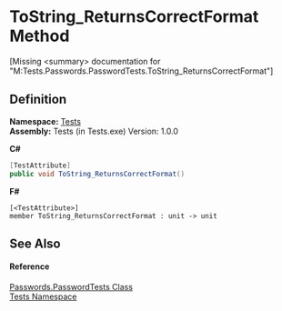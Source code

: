 # ToString_ReturnsCorrectFormat Method


\[Missing &lt;summary&gt; documentation for "M:Tests.Passwords.PasswordTests.ToString_ReturnsCorrectFormat"\]



## Definition
**Namespace:** <a href="N_Tests.md">Tests</a>  
**Assembly:** Tests (in Tests.exe) Version: 1.0.0

**C#**
``` C#
[TestAttribute]
public void ToString_ReturnsCorrectFormat()
```
**F#**
``` F#
[<TestAttribute>]
member ToString_ReturnsCorrectFormat : unit -> unit 
```



## See Also


#### Reference
<a href="T_Tests_Passwords_PasswordTests.md">Passwords.PasswordTests Class</a>  
<a href="N_Tests.md">Tests Namespace</a>  
